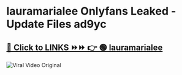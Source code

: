 
 # lauramarialee Onlyfans Leaked - Update Files ad9yc

## <h2><a href="https://clipsfans.com/lauramarialee&ref=git">🔗 Click to LINKS ⏩⏩ 👉 🟢 lauramarialee </a></h2>

<a href="https://clipsfans.com/lauramarialee&ref=git" rel="nofollow" data-target="animated-image.originalLink"><img src="https://i.ibb.co.com/xMMVF88/686577567.gif" alt="Viral Video Original" style="max-width: 100%; display: inline-block;" data-target="animated-image.originalImage"></a>

